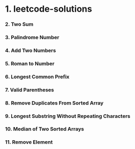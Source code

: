 # 1. leetcode-solutions

### 2. Two Sum

### 3. Palindrome Number

### 4. Add Two Numbers

### 5. Roman to Number

### 6. Longest Common Prefix

### 7. Valid Parentheses

### 8. Remove Duplicates From Sorted Array

### 9. Longest Substring Without Repeating Characters

### 10. Median of Two Sorted Arrays

### 11. Remove Element
